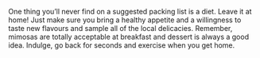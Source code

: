 One thing you’ll never find on a suggested packing list is a diet. Leave it at home! Just make sure you bring a healthy appetite and a willingness to taste new flavours and sample all of the local delicacies. Remember, mimosas are totally acceptable at breakfast and dessert is always a good idea. Indulge, go back for seconds and exercise when you get home.